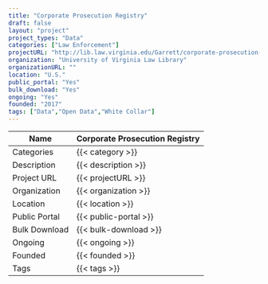 ```yaml
---
title: "Corporate Prosecution Registry"
draft: false
layout: "project"
project_types: "Data"
categories: ["Law Enforcement"]
projectURL: "http://lib.law.virginia.edu/Garrett/corporate-prosecution-registry/index.html"
organization: "University of Virginia Law Library"
organizationURL: ""
location: "U.S."
public_portal: "Yes"
bulk_download: "Yes"
ongoing: "Yes"
founded: "2017"
tags: ["Data","Open Data","White Collar"]
---
```



Name                    |  Corporate Prosecution Registry    
------------------------|----
Categories              | {{< category >}} 
Description             | {{< description >}} 
Project URL             | {{< projectURL >}} 
Organization            | {{< organization >}} 
Location                | {{< location >}} 
Public Portal           | {{< public-portal >}} 
Bulk Download           | {{< bulk-download >}} 
Ongoing                 | {{< ongoing >}} 
Founded                 | {{< founded >}} 
Tags                    | {{< tags >}} 
